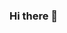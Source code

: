 ### Hi there 👋

<!--
**Shiva2567/Shiva2567** is a _special_  repository because its `README.md` (this file) appears on your GitHub profile.

Here are some ideas to get you started:

-  I’m currently working on ...
- I’m currently learning ...
-  I’m looking to collaborate on ...
-  I’m looking for help with ...
- 💬 Ask me about ...
- 📫 How to reach me: ...
- Pronouns: ...
-->

